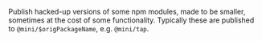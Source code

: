 Publish hacked-up versions of some npm modules, made to be smaller, sometimes
at the cost of some functionality. Typically these are published to
`@mini/$origPackageName`, e.g. `@mini/tap`.
